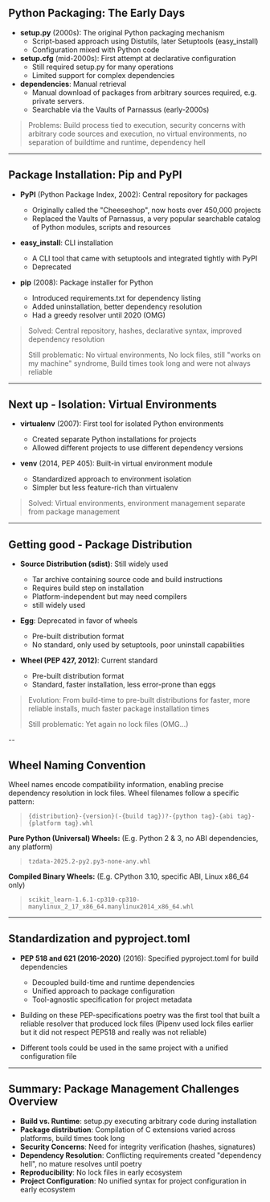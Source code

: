 <!-- Slide 1: Setup.py Era -->
## Python Packaging: The Early Days

* **setup.py** (2000s): The original Python packaging mechanism
  * Script-based approach using Distutils, later Setuptools (easy_install)
  * Configuration mixed with Python code
* **setup.cfg** (mid-2000s): First attempt at declarative configuration
  * Still required setup.py for many operations
  * Limited support for complex dependencies
* **dependencies**: Manual retrieval
  * Manual download of packages from arbitrary sources required, e.g. private servers.
  * Searchable via the Vaults of Parnassus (early-2000s)

> Problems: Build process tied to execution, security concerns with arbitrary code sources and execution, no virtual environments, no separation of buildtime and runtime, dependency hell

---

<!-- Slide 2: Pip and PyPI -->
## Package Installation: Pip and PyPI

* **PyPI** (Python Package Index, 2002): Central repository for packages
  * Originally called the "Cheeseshop", now hosts over 450,000 projects
  * Replaced the Vaults of Parnassus, a very popular searchable catalog of Python modules, scripts and resources

* **easy_install**: CLI installation
  * A CLI tool that came with setuptools and integrated tightly with PyPI
  * Deprecated

* **pip** (2008): Package installer for Python
  * Introduced requirements.txt for dependency listing
  * Added uninstallation, better dependency resolution
  * Had a greedy resolver until 2020 (OMG)

> Solved: Central repository, hashes, declarative syntax, improved dependency resolution
> 
> Still problematic: No virtual environments, No lock files, still "works on my machine" syndrome, Build times took long and were not always reliable

---

<!-- Slide 3: Virtual Environments -->
## Next up - Isolation: Virtual Environments

* **virtualenv** (2007): First tool for isolated Python environments
  * Created separate Python installations for projects
  * Allowed different projects to use different dependency versions

* **venv** (2014, PEP 405): Built-in virtual environment module
  * Standardized approach to environment isolation
  * Simpler but less feature-rich than virtualenv

> Solved: Virtual environments, environment management separate from package management

---

<!-- Slide 4: Distribution Formats -->
## Getting good - Package Distribution

* **Source Distribution (sdist)**: Still widely used
  * Tar archive containing source code and build instructions
  * Requires build step on installation
  * Platform-independent but may need compilers
  * still widely used

* **Egg**: Deprecated in favor of wheels
  * Pre-built distribution format
  * No standard, only used by setuptools, poor uninstall capabilities

* **Wheel (PEP 427, 2012)**: Current standard
  * Pre-built distribution format
  * Standard, faster installation, less error-prone than eggs

> Evolution: From build-time to pre-built distributions for faster, more reliable installs, much faster package installation times
>
> Still problematic: Yet again no lock files (OMG...)

--

<!-- Slide 5: Wheel Naming Convention -->
## Wheel Naming Convention

Wheel names encode compatibility information, enabling precise dependency resolution in lock files.
Wheel filenames follow a specific pattern:

> `{distribution}-{version}(-{build tag})?-{python tag}-{abi tag}-{platform tag}.whl`

**Pure Python (Universal) Wheels:** (E.g. Python 2 & 3, no ABI dependencies, any platform)

> `tzdata-2025.2-py2.py3-none-any.whl`

**Compiled Binary Wheels:** (E.g. CPython 3.10, specific ABI, Linux x86_64 only)

> `scikit_learn-1.6.1-cp310-cp310-manylinux_2_17_x86_64.manylinux2014_x86_64.whl`

---

<!-- Slide 7: PEP 518 and Beyond -->
## Standardization and pyproject.toml

* **PEP 518 and 621 (2016-2020)** (2016): Specified pyproject.toml for build dependencies
  * Decoupled build-time and runtime dependencies
  * Unified approach to package configuration
  * Tool-agnostic specification for project metadata

* Building on these PEP-specifications poetry was the first tool that built a reliable resolver that produced lock files (Pipenv used lock files earlier but it did not respect PEP518 and really was not reliable)
* Different tools could be used in the same project with a unified configuration file

---

<!-- Slide 8: Core Challenges -->
## Summary: Package Management Challenges Overview

* **Build vs. Runtime**: setup.py executing arbitrary code during installation
* **Package distribution**: Compilation of C extensions varied across platforms, build times took long
* **Security Concerns**: Need for integrity verification (hashes, signatures)
* **Dependency Resolution**: Conflicting requirements created "dependency hell", no mature resolves until poetry
* **Reproducibility**: No lock files in early ecosystem
* **Project Configuration**: No unified syntax for project configuration in early ecosystem
